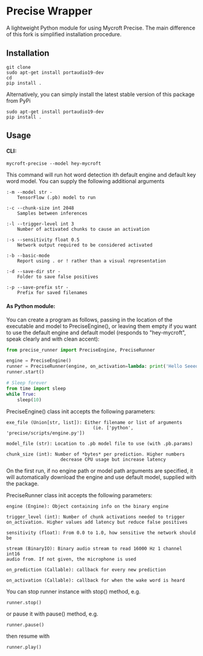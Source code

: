 # Precise Wrapper

A lightweight Python module for using Mycroft Precise. The main difference of this fork is simplified installation procedure.

## Installation

```
git clone 
sudo apt-get install portaudio19-dev
cd 
pip install .
```

Alternatively, you can simply install the latest stable version of this package from PyPi

```
sudo apt-get install portaudio19-dev
pip install .
```

## Usage

#### CLI:

```
mycroft-precise --model hey-mycroft
```
This command will run hot word detection ith default engine and default key word model. You can supply the following additional arguments

```
:-m --model str -
    TensorFlow (.pb) model to run

:-c --chunk-size int 2048
    Samples between inferences

:-l --trigger-level int 3
    Number of activated chunks to cause an activation

:-s --sensitivity float 0.5
    Network output required to be considered activated

:-b --basic-mode
    Report using . or ! rather than a visual representation

:-d --save-dir str -
    Folder to save false positives

:-p --save-prefix str -
    Prefix for saved filenames
```

#### As Python module:

You can create a program as follows, passing in the location of
the executable and model to PreciseEngine(), or leaving them empty if you want to use the default engine and default model (responds to "hey-mycroft", speak clearly and with clean accent):

```python
from precise_runner import PreciseEngine, PreciseRunner

engine = PreciseEngine()
runner = PreciseRunner(engine, on_activation=lambda: print('Hello Seeed!'))
runner.start()

# Sleep forever
from time import sleep
while True:
    sleep(10)
```


PreciseEngine() class init accepts the following parameters:

```
exe_file (Union[str, list]): Either filename or list of arguments
                                (ie. ['python', 'precise/scripts/engine.py'])

model_file (str): Location to .pb model file to use (with .pb.params)

chunk_size (int): Number of *bytes* per prediction. Higher numbers
                    decrease CPU usage but increase latency
```

On the first run, if no engine path or model path arguments are specified, it will automatically download the engine and use default model, supplied with the package.

PreciseRunner class init accepts the following parameters:

```
engine (Engine): Object containing info on the binary engine

trigger_level (int): Number of chunk activations needed to trigger on_activation. Higher values add latency but reduce false positives

sensitivity (float): From 0.0 to 1.0, how sensitive the network should be 

stream (BinaryIO): Binary audio stream to read 16000 Hz 1 channel int16
audio from. If not given, the microphone is used

on_prediction (Callable): callback for every new prediction

on_activation (Callable): callback for when the wake word is heard
```

You can stop runner instance with stop() method, e.g.

```runner.stop()```

or pause it with pause() method, e.g.

```runner.pause()```

then resume with 

```runner.play()```
